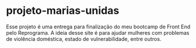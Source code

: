 # projeto-marias-unidas
Esse projeto é uma entrega para finalização do meu bootcamp de Front End pelo Reprograma. A ideia desse site é para ajudar mulheres com problemas de violência doméstica, estado de vulnerabilidade, entre outros.
